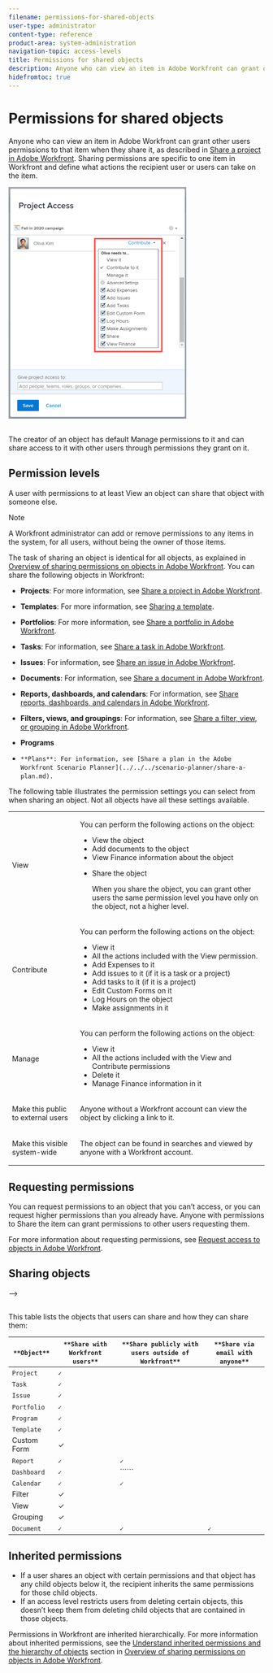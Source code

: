 ```yaml
---
filename: permissions-for-shared-objects
user-type: administrator
content-type: reference
product-area: system-administration
navigation-topic: access-levels
title: Permissions for shared objects
description: Anyone who can view an item in Adobe Workfront can grant other users permissions to that item when they share it, as described in Share a project in Adobe Workfront. Sharing permissions are specific to one item in Workfront and define what actions the recipient user or users can take on the item.
hidefromtoc: true
---
```


# Permissions for shared objects

Anyone who can view an item in Adobe Workfront can grant other users permissions to that item when they share it, as described in [Share a project in Adobe Workfront](../../../workfront-basics/grant-and-request-access-to-objects/share-a-project.md). Sharing permissions are specific to one item in Workfront and define what actions the recipient user or users can take on the item.

![](assets/permissions-drop-down-nwe-350x456.png)

##  

The creator of an object has default Manage permissions to it and can share access to it with other users through permissions they grant on it.

## Permission levels

A user with permissions to at least View an object can share that object with someone else.

>[!NOTE]
>
>A Workfront administrator can add or remove permissions to any items in the system, for all users, without being the owner of those items.

The task of sharing an object is identical for all objects, as explained in [Overview of sharing permissions on objects in Adobe Workfront](../../../workfront-basics/grant-and-request-access-to-objects/sharing-permissions-on-objects-overview.md). You can share the following objects in Workfront:

* **Projects**: For more information, see [Share a project in Adobe Workfront](../../../workfront-basics/grant-and-request-access-to-objects/share-a-project.md).

* **Templates**: For more information, see [Sharing a template](../../../workfront-basics/grant-and-request-access-to-objects/share-a-template.md).

* **Portfolios**: For more information, see [Share a portfolio in Adobe Workfront](../../../workfront-basics/grant-and-request-access-to-objects/share-a-portfolio..md).

* **Tasks**: For information, see [Share a task in Adobe Workfront](../../../workfront-basics/grant-and-request-access-to-objects/share-a-task.md).

* **Issues**: For information, see [Share an issue in Adobe Workfront](../../../workfront-basics/grant-and-request-access-to-objects/share-an-issue.md).

* **Documents**: For information, see [Share a document in Adobe Workfront](../../../workfront-basics/grant-and-request-access-to-objects/document-permissions.md).

* **Reports, dashboards, and calendars**: For information, see [Share reports, dashboards, and calendars in Adobe Workfront](../../../workfront-basics/grant-and-request-access-to-objects/permissions-reports-dashboards-calendars.md).

* **Filters, views, and groupings**: For information, see [Share a filter, view, or grouping in Adobe Workfront](../../../reports-and-dashboards/reports/reporting-elements/share-filter-view-grouping.md). 

* **Programs** 
* ```**Plans**: For information, see [Share a plan in the Adobe Workfront Scenario Planner](../../../scenario-planner/share-a-plan.md).```

The following table illustrates the permission settings you can select from when sharing an object. Not all objects have all these settings available.

<table cellspacing="0"> 
 <col> 
 <col> 
 <tbody> 
  <tr> 
   <td role="rowheader">View</td> 
   <td> <p>You can perform the following actions on the object:</p> 
    <ul> 
     <li>View the object</li> 
     <li>Add documents to the object</li> 
     <li>View Finance information about the object</li> 
     <li> <p>Share the object<br></p> <p>When you share the object, you can grant other users the same permission level you have only on the object, not a higher level.</p> </li> 
    </ul> </td> 
  </tr> 
  <tr> 
   <td role="rowheader">Contribute</td> 
   <td> <p>You can perform the following actions on the object:</p> 
    <ul> 
     <li>View it</li> 
     <li>All the actions included with the View permission.</li> 
     <li>Add Expenses to it</li> 
     <li>Add issues to it (if it is a task or a project)</li> 
     <li>Add tasks to it (if it is a project)</li> 
     <li>Edit Custom Forms on it</li> 
     <li>Log Hours on the object</li> 
     <li>Make assignments in it</li> 
    </ul> </td> 
  </tr> 
  <tr> 
   <td role="rowheader">Manage</td> 
   <td> <p>You can perform the following actions on the object:</p> 
    <ul> 
     <li>View it</li> 
     <li>All the actions included with the View and Contribute permissions</li> 
     <li>Delete it</li> 
     <li>Manage Finance information in it</li> 
    </ul> </td> 
  </tr> 
  <tr> 
   <td role="rowheader">Make this public to external users</td> 
   <td> <p>Anyone without a Workfront account can view the object by clicking a link to it.</p> </td> 
  </tr> 
  <tr> 
   <td role="rowheader">Make this visible system-wide</td> 
   <td> <p>The object can be found in searches and viewed by anyone with a Workfront account.</p> </td> 
  </tr> 
 </tbody> 
</table>

## Requesting permissions

You can request permissions to an object that you can’t access, or you can request higher permissions than you already have. Anyone with permissions to Share the item can grant permissions to other users requesting them.

For more information about requesting permissions, see [Request access to objects in Adobe Workfront](../../../workfront-basics/grant-and-request-access-to-objects/request-access.md).

## Sharing objects

<!--
<p data-mc-conditions="QuicksilverOrClassic.Draft mode"><![CDATA[
]]>The following table lists the objects can be shared in Workfront and the entities with which they can be shared:</p>
-->

<!--
<table cellspacing="15" data-mc-conditions="QuicksilverOrClassic.Draft mode">
<col>
<col>
<col>
<col>
<col>
<col>
<col>
<col>
<thead>
<tr> <!--
<th data-mc-conditions="QuicksilverOrClassic.Draft mode">Object</th>
--> <!--
<th data-mc-conditions="QuicksilverOrClassic.Draft mode">People</th>
--> <!--
<th data-mc-conditions="QuicksilverOrClassic.Draft mode">Teams</th>
--> <!--
<th data-mc-conditions="QuicksilverOrClassic.Draft mode">Job Roles</th>
--> <!--
<th data-mc-conditions="QuicksilverOrClassic.Draft mode">Groups</th>
--> <!--
<th data-mc-conditions="QuicksilverOrClassic.Draft mode">Companies</th>
--> <!--
<th data-mc-conditions="QuicksilverOrClassic.Draft mode">Public</th>
--> <!--
<th data-mc-conditions="QuicksilverOrClassic.Draft mode">System-Wide</th>
-->
</tr>
</thead>
<tbody>
<tr>
<th scope="row"> <!--
<p data-mc-conditions="QuicksilverOrClassic.Draft mode">Calendars</p>
--> </th> <!--
<td data-mc-conditions="QuicksilverOrClassic.Draft mode">✓</td>
-->
<td> <!--
<p data-mc-conditions="QuicksilverOrClassic.Draft mode">✓</p>
--> </td>
<td> <!--
<p data-mc-conditions="QuicksilverOrClassic.Draft mode">✓</p>
--> </td>
<td> <!--
<p data-mc-conditions="QuicksilverOrClassic.Draft mode">✓</p>
--> </td>
<td> <!--
<p data-mc-conditions="QuicksilverOrClassic.Draft mode">✓</p>
--> </td>
<td> <!--
<p data-mc-conditions="QuicksilverOrClassic.Draft mode">✓</p>
--> </td>
<td> <!--
<p data-mc-conditions="QuicksilverOrClassic.Draft mode">✓</p>
--> </td>
</tr>
<tr>
<th scope="row"> <!--
<p data-mc-conditions="QuicksilverOrClassic.Draft mode">Custom Forms</p>
--> </th>
<td> <!--
<p data-mc-conditions="QuicksilverOrClassic.Draft mode">✓</p>
--> </td>
<td> <!--
<p data-mc-conditions="QuicksilverOrClassic.Draft mode">✓&nbsp;</p>
--> </td>
<td> <!--
<p data-mc-conditions="QuicksilverOrClassic.Draft mode">✓&nbsp;</p>
--> </td>
<td> <!--
<p data-mc-conditions="QuicksilverOrClassic.Draft mode">✓</p>
--> </td>
<td> <!--
<p data-mc-conditions="QuicksilverOrClassic.Draft mode">✓</p>
--> </td>
<td> <!--
<p data-mc-conditions="QuicksilverOrClassic.Draft mode">&nbsp;</p>
--> </td>
<td> <!--
<p data-mc-conditions="QuicksilverOrClassic.Draft mode">&nbsp;✓</p>
--> </td>
</tr>
<tr>
<th scope="row"> <!--
<p data-mc-conditions="QuicksilverOrClassic.Draft mode">Documents</p>
--> </th>
<td> <!--
<p data-mc-conditions="QuicksilverOrClassic.Draft mode">✓</p>
--> </td>
<td> <!--
<p data-mc-conditions="QuicksilverOrClassic.Draft mode">✓</p>
--> </td>
<td> <!--
<p data-mc-conditions="QuicksilverOrClassic.Draft mode">✓</p>
--> </td>
<td> <!--
<p data-mc-conditions="QuicksilverOrClassic.Draft mode">✓</p>
--> </td>
<td> <!--
<p data-mc-conditions="QuicksilverOrClassic.Draft mode">✓</p>
--> </td>
<td> <!--
<p data-mc-conditions="QuicksilverOrClassic.Draft mode">✓</p>
--> </td>
<td> <!--
<p data-mc-conditions="QuicksilverOrClassic.Draft mode">✓</p>
--> </td>
</tr>
<tr>
<th scope="row"> <!--
<p data-mc-conditions="QuicksilverOrClassic.Draft mode">Dashboards</p>
--> </th>
<td> <!--
<p data-mc-conditions="QuicksilverOrClassic.Draft mode">✓</p>
--> </td>
<td> <!--
<p data-mc-conditions="QuicksilverOrClassic.Draft mode">✓</p>
--> </td>
<td> <!--
<p data-mc-conditions="QuicksilverOrClassic.Draft mode">✓</p>
--> </td>
<td> <!--
<p data-mc-conditions="QuicksilverOrClassic.Draft mode">✓</p>
--> </td>
<td> <!--
<p data-mc-conditions="QuicksilverOrClassic.Draft mode">✓</p>
--> </td> <!--
<td data-mc-conditions="QuicksilverOrClassic.Draft mode">&nbsp;</td>
-->
<td> <!--
<p data-mc-conditions="QuicksilverOrClassic.Draft mode">✓</p>
--> </td>
</tr>
<tr>
<th scope="row"> <!--
<p data-mc-conditions="QuicksilverOrClassic.Draft mode">Issues</p>
--> </th>
<td> <!--
<p data-mc-conditions="QuicksilverOrClassic.Draft mode">✓</p>
--> </td>
<td> <!--
<p data-mc-conditions="QuicksilverOrClassic.Draft mode">✓</p>
--> </td>
<td> <!--
<p data-mc-conditions="QuicksilverOrClassic.Draft mode">✓</p>
--> </td>
<td> <!--
<p data-mc-conditions="QuicksilverOrClassic.Draft mode">✓</p>
--> </td>
<td> <!--
<p data-mc-conditions="QuicksilverOrClassic.Draft mode">✓</p>
--> </td>
<td> <!--
<p data-mc-conditions="QuicksilverOrClassic.Draft mode">&nbsp;</p>
--> </td>
<td> <!--
<p data-mc-conditions="QuicksilverOrClassic.Draft mode">✓</p>
--> </td>
</tr>
<tr>
<th scope="row"> <!--
<p data-mc-conditions="QuicksilverOrClassic.Draft mode">Portfolios</p>
--> </th>
<td> <!--
<p data-mc-conditions="QuicksilverOrClassic.Draft mode">✓</p>
--> </td>
<td> <!--
<p data-mc-conditions="QuicksilverOrClassic.Draft mode">✓</p>
--> </td>
<td> <!--
<p data-mc-conditions="QuicksilverOrClassic.Draft mode">✓</p>
--> </td>
<td> <!--
<p data-mc-conditions="QuicksilverOrClassic.Draft mode">✓</p>
--> </td>
<td> <!--
<p data-mc-conditions="QuicksilverOrClassic.Draft mode">✓</p>
--> </td>
<td> <!--
<p data-mc-conditions="QuicksilverOrClassic.Draft mode">&nbsp;</p>
--> </td>
<td> <!--
<p data-mc-conditions="QuicksilverOrClassic.Draft mode">✓</p>
--> </td>
</tr>
<tr> <!--
<th scope="row" data-mc-conditions="QuicksilverOrClassic.Draft mode">Programs</th>
--> <!--
<td data-mc-conditions="QuicksilverOrClassic.Draft mode">✓</td>
--> <!--
<td data-mc-conditions="QuicksilverOrClassic.Draft mode">✓</td>
--> <!--
<td data-mc-conditions="QuicksilverOrClassic.Draft mode">✓</td>
--> <!--
<td data-mc-conditions="QuicksilverOrClassic.Draft mode">✓</td>
--> <!--
<td data-mc-conditions="QuicksilverOrClassic.Draft mode">✓</td>
--> <!--
<td data-mc-conditions="QuicksilverOrClassic.Draft mode">&nbsp;</td>
--> <!--
<td data-mc-conditions="QuicksilverOrClassic.Draft mode">✓</td>
-->
</tr>
<tr>
<th scope="row"> <!--
<p data-mc-conditions="QuicksilverOrClassic.Draft mode">Projects</p>
--> </th>
<td> <!--
<p data-mc-conditions="QuicksilverOrClassic.Draft mode">✓</p>
--> </td>
<td> <!--
<p data-mc-conditions="QuicksilverOrClassic.Draft mode">✓</p>
--> </td>
<td> <!--
<p data-mc-conditions="QuicksilverOrClassic.Draft mode">✓</p>
--> </td>
<td> <!--
<p data-mc-conditions="QuicksilverOrClassic.Draft mode">✓</p>
--> </td>
<td> <!--
<p data-mc-conditions="QuicksilverOrClassic.Draft mode">✓</p>
--> </td>
<td> <!--
<p data-mc-conditions="QuicksilverOrClassic.Draft mode">&nbsp;</p>
--> </td>
<td> <!--
<p data-mc-conditions="QuicksilverOrClassic.Draft mode">✓</p>
--> </td>
</tr>
<tr>
<th scope="row"> <!--
<p data-mc-conditions="QuicksilverOrClassic.Draft mode">Reports</p>
--> </th>
<td> <!--
<p data-mc-conditions="QuicksilverOrClassic.Draft mode">✓</p>
--> </td>
<td> <!--
<p data-mc-conditions="QuicksilverOrClassic.Draft mode">✓</p>
--> </td>
<td> <!--
<p data-mc-conditions="QuicksilverOrClassic.Draft mode">✓</p>
--> </td>
<td> <!--
<p data-mc-conditions="QuicksilverOrClassic.Draft mode">✓</p>
--> </td>
<td> <!--
<p data-mc-conditions="QuicksilverOrClassic.Draft mode">✓</p>
--> </td>
<td> <!--
<p data-mc-conditions="QuicksilverOrClassic.Draft mode">✓</p>
--> </td>
<td> <!--
<p data-mc-conditions="QuicksilverOrClassic.Draft mode">✓</p>
--> </td>
</tr>
<tr>
<th scope="row"> <!--
<p data-mc-conditions="QuicksilverOrClassic.Draft mode">Tasks</p>
--> </th>
<td> <!--
<p data-mc-conditions="QuicksilverOrClassic.Draft mode">✓</p>
--> </td>
<td> <!--
<p data-mc-conditions="QuicksilverOrClassic.Draft mode">✓</p>
--> </td>
<td> <!--
<p data-mc-conditions="QuicksilverOrClassic.Draft mode">✓</p>
--> </td>
<td> <!--
<p data-mc-conditions="QuicksilverOrClassic.Draft mode">✓</p>
--> </td>
<td> <!--
<p data-mc-conditions="QuicksilverOrClassic.Draft mode">✓</p>
--> </td>
<td> <!--
<p data-mc-conditions="QuicksilverOrClassic.Draft mode">&nbsp;</p>
--> </td>
<td> <!--
<p data-mc-conditions="QuicksilverOrClassic.Draft mode">✓</p>
--> </td>
</tr>
<tr>
<th scope="row"> <!--
<p class="wysiwyg-text-align-left" data-mc-conditions="QuicksilverOrClassic.Draft mode">Templates</p>
--> </th>
<td> <!--
<p data-mc-conditions="QuicksilverOrClassic.Draft mode">✓</p>
--> </td>
<td> <!--
<p data-mc-conditions="QuicksilverOrClassic.Draft mode">✓</p>
--> </td>
<td> <!--
<p data-mc-conditions="QuicksilverOrClassic.Draft mode">✓</p>
--> </td>
<td> <!--
<p data-mc-conditions="QuicksilverOrClassic.Draft mode">✓</p>
--> </td>
<td> <!--
<p data-mc-conditions="QuicksilverOrClassic.Draft mode">✓</p>
--> </td>
<td> <!--
<p data-mc-conditions="QuicksilverOrClassic.Draft mode">&nbsp;</p>
--> </td>
<td> <!--
<p class="wysiwyg-text-align-center" data-mc-conditions="QuicksilverOrClassic.Draft mode">✓</p>
--> </td>
</tr>
<tr data-mc-conditions="QuicksilverOrClassic.Quicksilver"> <!--
<th scope="row" data-mc-conditions="QuicksilverOrClassic.Draft mode"><span>Plans*</span> </th>
--> <!--
<td data-mc-conditions="QuicksilverOrClassic.Draft mode"><span>✓</span> </td>
--> <!--
<td data-mc-conditions="QuicksilverOrClassic.Draft mode">&nbsp;</td>
--> <!--
<td data-mc-conditions="QuicksilverOrClassic.Draft mode">&nbsp;</td>
--> <!--
<td data-mc-conditions="QuicksilverOrClassic.Draft mode">&nbsp;</td>
--> <!--
<td data-mc-conditions="QuicksilverOrClassic.Draft mode">&nbsp;</td>
--> <!--
<td data-mc-conditions="QuicksilverOrClassic.Draft mode">&nbsp;</td>
--> <!--
<td data-mc-conditions="QuicksilverOrClassic.Draft mode">&nbsp;</td>
-->
</tr>
</tbody>
</table>
-->

<!--
<p data-mc-conditions="QuicksilverOrClassic.Draft mode">* This is available only if your organization has purchased the Workfront Scenario Planner. For information about the Workfront Scenario Planner, see <a href="../../../scenario-planner/scenario-planner-overview.md" class="MCXref xref">The Adobe Workfront Scenario Planner overview</a>. </p>
-->

##  

This table lists the objects that users can share and how they can share them: 

| ```**Object**``` | ```**Share with Workfront users**``` | ```**Share publicly with users outside of Workfront**``` | ```**Share via email with anyone**``` |
|---|---|---|---|
| ```Project``` | ```✓``` |&nbsp; |&nbsp; |
| ```Task``` | ```✓``` |&nbsp; |&nbsp; |
| ```Issue``` | ```✓``` |&nbsp; |&nbsp; |
| ```Portfolio``` | ```✓``` |&nbsp; |&nbsp; |
| ```Program``` | ```✓``` |&nbsp; |&nbsp; |
| ```Template``` | ```✓``` |&nbsp; |&nbsp; |
| Custom Form |✓ |&nbsp; |&nbsp; |
| ```Report``` | ```✓``` | ```✓``` |&nbsp; |
| ```Dashboard``` | ```✓``` | `````` |&nbsp; |
| ```Calendar``` | ```✓``` | ```✓``` |&nbsp; |
| Filter |✓ |&nbsp; |&nbsp; |
| View |✓ |&nbsp; |&nbsp; |
| Grouping |✓ |&nbsp; |&nbsp; |
| ```Document``` | ```✓``` | ```✓``` | ```✓``` |

## Inherited permissions

* If a user shares an object with certain permissions and that object has any child objects below it, the recipient inherits the same permissions for those child objects. 
* If an access level restricts users from deleting certain objects, this doesn’t keep them from deleting child objects that are contained in those objects.

Permissions in Workfront are inherited hierarchically. For more information about inherited permissions, see the [Understand inherited permissions and the hierarchy of objects](../../../workfront-basics/grant-and-request-access-to-objects/sharing-permissions-on-objects-overview.md#understanding-inherited-permissions) section in [Overview of sharing permissions on objects in Adobe Workfront](../../../workfront-basics/grant-and-request-access-to-objects/sharing-permissions-on-objects-overview.md). 